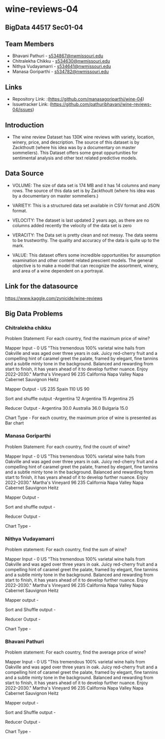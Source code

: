 
# wine-reviews-04

## BigData 44517 Sec01-04

## Team Members
- Bhavani Pathuri - s534867@nwmissouri.edu
- Chitralekha Chikku - s534630@nwmissouri.edu
- Nithya Vudayamarri - s534641@nwmissouri.edu
- Manasa Goriparthi - s534782@nwmissouri.edu

## Links
- Repository Link: :(https://github.com/manasagoriparthi/wine-04)
- Issuetracker Link: (https://github.com/pathuribhavani/wine-reviews-04/issues)

## Introduction
- The wine review Dataset has 130K wine reviews with variety, location, winery, price, and description. The source of this dataset is by Zackthoutt (where his idea was by a documentary on master sommeliers). This Dataset offers some great oppurtunities for sentimental analysis and other text related predictive models.

## Data Source
- VOLUME: The size of data set is 174 MB and it has 14 columns and many rows. The source of this data set is by Zackthoutt (where his idea was by a documentary on master sommeliers.)

- VARIETY: This is a structured data set available in CSV format and JSON format.

- VELOCITY: The dataset is last updated 2 years ago, as there are no columns added recently the velocity of the data set is zero

- VERACITY: The Data set is pretty clean and not messy. The data seems to be trustworthy. The quality and accuracy of the data is quite up to the mark.

- VALUE: This dataset offers some incredible opportunities for assumption examination and other content related prescient models. The general objective is to make a model that can recognize the assortment, winery, and area of a wine dependent on a portrayal.

## Link for the datasource
https://www.kaggle.com/zynicide/wine-reviews

## Big Data Problems
### Chitralekha chikku
Problem Statement: For each country, find the maximum price of wine?

Mapper Input - 0	US	"This tremendous 100% varietal wine hails from Oakville and was aged over three years in oak. Juicy red-cherry fruit and a compelling hint of caramel greet the palate, framed by elegant, fine tannins and a subtle minty tone in the background. Balanced and rewarding from start to finish, it has years ahead of it to develop further nuance. Enjoy 2022–2030."	Martha's Vineyard	96	235	California	Napa Valley	Napa	Cabernet Sauvignon	Heitz

Mapper Output - US	235
                Spain	110
                US	90
                
Sort and shuffle output -Argentina	12
                         Argentina	15
                         Argentina	25

Reducer Output - Argentina	30.0
                 Australia	36.0
                 Bulgaria	15.0

Chart Type -  For each country, the maximum price of wine is presented as Bar chart

### Manasa Goriparthi
Problem Statement: For each country, find the count of wine?

Mapper Input - 0	US	"This tremendous 100% varietal wine hails from Oakville and was aged over three years in oak. Juicy red-cherry fruit and a compelling hint of caramel greet the palate, framed by elegant, fine tannins and a subtle minty tone in the background. Balanced and rewarding from start to finish, it has years ahead of it to develop further nuance. Enjoy 2022–2030."	Martha's Vineyard	96	235	California	Napa Valley	Napa	Cabernet Sauvignon	Heitz

Mapper Output - 
                
Sort and shuffle output -

Reducer Output - 

Chart Type - 

### Nithya Vudayamarri
Problem statement: For each country, find the sum of wine?

Mapper Input - 0	US	"This tremendous 100% varietal wine hails from Oakville and was aged over three years in oak. Juicy red-cherry fruit and a compelling hint of caramel greet the palate, framed by elegant, fine tannins and a subtle minty tone in the background. Balanced and rewarding from start to finish, it has years ahead of it to develop further nuance. Enjoy 2022–2030."	Martha's Vineyard	96	235	California	Napa Valley	Napa	Cabernet Sauvignon	Heitz

Mapper output - 

Sort and Shuffle output - 

Reducer Output - 

Chart Type - 

### Bhavani Pathuri
Problem statement: For each country, find the average price of wine?

Mapper Input - 0	US	"This tremendous 100% varietal wine hails from Oakville and was aged over three years in oak. Juicy red-cherry fruit and a compelling hint of caramel greet the palate, framed by elegant, fine tannins and a subtle minty tone in the background. Balanced and rewarding from start to finish, it has years ahead of it to develop further nuance. Enjoy 2022–2030."	Martha's Vineyard	96	235	California	Napa Valley	Napa	Cabernet Sauvignon	Heitz

Mapper output - 

Sort and Shuffle output - 

Reducer Output - 

Chart Type - 






